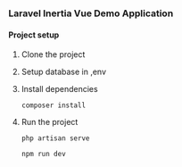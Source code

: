 ### Laravel Inertia Vue Demo Application

#### Project setup
1. Clone the project

2. Setup database in ,env

3. Install dependencies
   ```
   composer install
   ```

4. Run the project
   ```
   php artisan serve
   ```

   ```
   npm run dev
   ```
